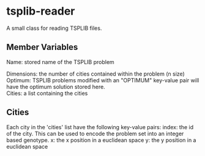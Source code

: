 # tsplib-reader
A small class for reading TSPLIB files. 


## Member Variables
Name: stored name of the TSPLIB problem<br/>

Dimensions: the number of cities contained within the problem (n size)  
Optimum: TSPLIB problems modified with an "OPTIMUM" key-value pair will have the optimum solution stored here.  
Cities: a list containing the cities  

## Cities
Each city in the 'cities' list have the following key-value pairs:
index: the id of the city. This can be used to encode the problem set into an integer based genotype.
x: the x position in a euclidean space
y: the y position in a euclidean space